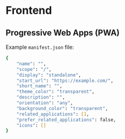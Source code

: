 # Frontend

## Progressive Web Apps (PWA)

Example `manifest.json` file:

```zsh
{
    "name": "",
    "scope": "/",
    "display": "standalone",
    "start_url": "https://example.com/",
    "short_name": "",
    "theme_color": "transparent",
    "description": "",
    "orientation": "any",
    "background_color": "transparent",
    "related_applications": [],
    "prefer_related_applications": false,
    "icons": []
}
```
